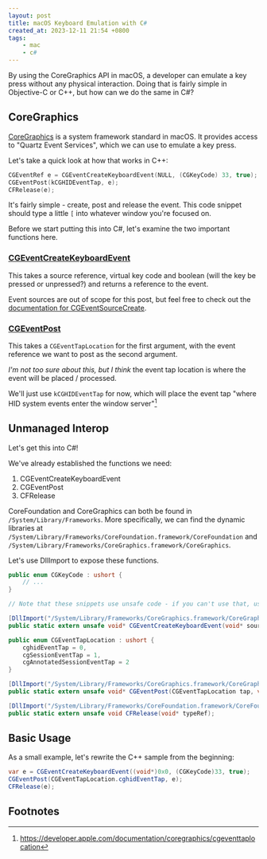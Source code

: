 ```yaml
---
layout: post
title: macOS Keyboard Emulation with C#
created_at: 2023-12-11 21:54 +0800
tags:
    - mac
    - c#
---
```


By using the CoreGraphics API in macOS, a developer can emulate a key press without any physical interaction. Doing that
is fairly simple in Objective-C
or C++, but how can we do the same in C#?

## CoreGraphics

[CoreGraphics](https://developer.apple.com/documentation/coregraphics) is a system framework standard in macOS. It
provides access to "Quartz Event Services", which we can use to emulate a key press.

Let's take a quick look at how that works in C++:

```cpp
CGEventRef e = CGEventCreateKeyboardEvent(NULL, (CGKeyCode) 33, true);
CGEventPost(kCGHIDEventTap, e);
CFRelease(e);
```

It's fairly simple - create, post and release the event. This code snippet should type a little `[` into whatever window
you're focused on.

Before we start putting this into C#, let's examine the two important functions here.

### [CGEventCreateKeyboardEvent](https://developer.apple.com/documentation/coregraphics/1456564-cgeventcreatekeyboardevent)

This takes a source reference, virtual key code and boolean (will the key be pressed or unpressed?) and returns a
reference to the event.

Event sources are out of scope for this post, but feel free to check
out
the [documentation for CGEventSourceCreate](https://developer.apple.com/documentation/coregraphics/1408776-cgeventsourcecreate).

### [CGEventPost](https://developer.apple.com/documentation/coregraphics/1456527-cgeventpost)

This takes a `CGEventTapLocation` for the first argument, with the event reference we want to post as the second
argument.

*I'm not too sure about this, but I think* the event tap location is where the event will be placed / processed.

We'll just use `kCGHIDEventTap` for now, which will place the event tap "where HID system events enter the window
server"[^eventtap0]

## Unmanaged Interop

Let's get this into C#!

We've already established the functions we need:

1. CGEventCreateKeyboardEvent
2. CGEventPost
3. CFRelease

CoreFoundation and CoreGraphics can both be found in `/System/Library/Frameworks`. More specifically, we can find the
dynamic libraries at `/System/Library/Frameworks/CoreFoundation.framework/CoreFoundation`
and `/System/Library/Frameworks/CoreGraphics.framework/CoreGraphics`.

Let's use DllImport to expose these functions.

```csharp
public enum CGKeyCode : ushort {
    // ...
}

// Note that these snippets use unsafe code - if you can't use that, use IntPtr instead of void*, etc.

[DllImport("/System/Library/Frameworks/CoreGraphics.framework/CoreGraphics")]
public static extern unsafe void* CGEventCreateKeyboardEvent(void* source, CGKeyCode key, bool keyDown);
```

```csharp
public enum CGEventTapLocation : ushort {
    cghidEventTap = 0,
    cgSessionEventTap = 1,
    cgAnnotatedSessionEventTap = 2
}

[DllImport("/System/Library/Frameworks/CoreGraphics.framework/CoreGraphics")]
public static extern unsafe void* CGEventPost(CGEventTapLocation tap, void* eventRef);
```

```csharp
[DllImport("/System/Library/Frameworks/CoreFoundation.framework/CoreFoundation")]
public static extern unsafe void CFRelease(void* typeRef);
```

## Basic Usage

As a small example, let's rewrite the C++ sample from the beginning:

```csharp
var e = CGEventCreateKeyboardEvent((void*)0x0, (CGKeyCode)33, true);
CGEventPost(CGEventTapLocation.cghidEventTap, e);
CFRelease(e);
```

## Footnotes

[^eventtap0]: https://developer.apple.com/documentation/coregraphics/cgeventtaplocation
